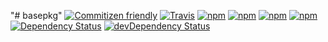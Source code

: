 "# basepkg" 
[![Commitizen friendly](https://img.shields.io/badge/commitizen-friendly-brightgreen.svg)](http://commitizen.github.io/cz-cli/)
[![Travis](https://img.shields.io/travis/rafaelgr/basepkg.svg?maxAge=2592000)](https://travis-ci.org/rafaelgr/basepkg)
[![npm](https://img.shields.io/npm/v/asw_basepkg.svg?maxAge=2592000)](https://www.npmjs.com/package/asw_basepkg)
[![npm](https://img.shields.io/npm/l/asw_basepkg.svg?maxAge=2592000)](https://creativecommons.org/licenses/by-nc/4.0/legalcode)
[![npm](https://img.shields.io/npm/dm/asw_basepkg.svg?maxAge=2592000)](https://www.npmjs.com/package/asw_basepkg)
[![npm](https://img.shields.io/npm/dt/asw_basepkg.svg?maxAge=2592000)](https://www.npmjs.com/package/asw_basepkg)
[![Dependency Status](https://david-dm.org/rafaelgr/basepkg.svg)](https://david-dm.org/rafaelgr/basepkg)
[![devDependency Status](https://david-dm.org/rafaelgr/basepkg/dev-status.svg)](https://david-dm.org/rafaelgr/basepkg#info=devDependencies)


